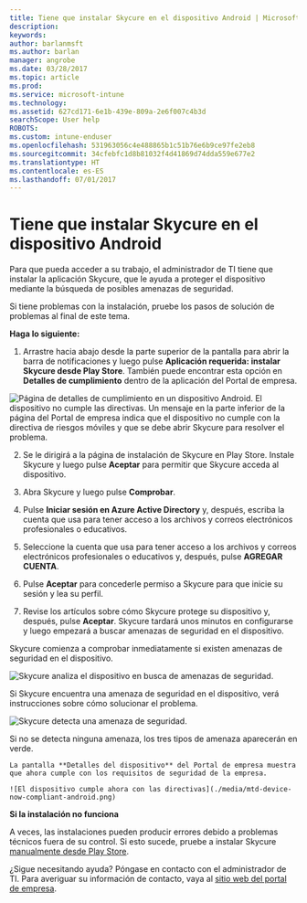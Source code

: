 ```yaml
---
title: Tiene que instalar Skycure en el dispositivo Android | Microsoft Docs
description: 
keywords: 
author: barlanmsft
ms.author: barlan
manager: angrobe
ms.date: 03/28/2017
ms.topic: article
ms.prod: 
ms.service: microsoft-intune
ms.technology: 
ms.assetid: 627cd171-6e1b-439e-809a-2e6f007c4b3d
searchScope: User help
ROBOTS: 
ms.custom: intune-enduser
ms.openlocfilehash: 531963056c4e488865b1c51b76e6b9ce97fe2eb8
ms.sourcegitcommit: 34cfebfc1d8b81032f4d41869d74dda559e677e2
ms.translationtype: HT
ms.contentlocale: es-ES
ms.lasthandoff: 07/01/2017
---
```

# <a name="you-need-to-install-skycure-on-your-android-device"></a>Tiene que instalar Skycure en el dispositivo Android

Para que pueda acceder a su trabajo, el administrador de TI tiene que instalar la aplicación Skycure, que le ayuda a proteger el dispositivo mediante la búsqueda de posibles amenazas de seguridad.

Si tiene problemas con la instalación, pruebe los pasos de solución de problemas al final de este tema.

**Haga lo siguiente:**

1. Arrastre hacia abajo desde la parte superior de la pantalla para abrir la barra de notificaciones y luego pulse **Aplicación requerida: instalar Skycure desde Play Store**. También puede encontrar esta opción en __Detalles de cumplimiento__ dentro de la aplicación del Portal de empresa.

  ![Página de detalles de cumplimiento en un dispositivo Android. El dispositivo no cumple las directivas. Un mensaje en la parte inferior de la página del Portal de empresa indica que el dispositivo no cumple con la directiva de riesgos móviles y que se debe abrir Skycure para resolver el problema.](./media/skycure-resolves-compliance-android.png)

2. Se le dirigirá a la página de instalación de Skycure en Play Store. Instale Skycure y luego pulse **Aceptar** para permitir que Skycure acceda al dispositivo.

3. Abra Skycure y luego pulse **Comprobar**.

4. Pulse **Iniciar sesión en Azure Active Directory** y, después, escriba la cuenta que usa para tener acceso a los archivos y correos electrónicos profesionales o educativos.

5. Seleccione la cuenta que usa para tener acceso a los archivos y correos electrónicos profesionales o educativos y, después, pulse **AGREGAR CUENTA**.

6. Pulse **Aceptar** para concederle permiso a Skycure para que inicie su sesión y lea su perfil.

7. Revise los artículos sobre cómo Skycure protege su dispositivo y, después, pulse **Aceptar**. Skycure tardará unos minutos en configurarse y luego empezará a buscar amenazas de seguridad en el dispositivo.

  Skycure comienza a comprobar inmediatamente si existen amenazas de seguridad en el dispositivo.

  ![Skycure analiza el dispositivo en busca de amenazas de seguridad.](./media/skycure-scan-in-progress-android.png)

  Si Skycure encuentra una amenaza de seguridad en el dispositivo, verá instrucciones sobre cómo solucionar el problema.

  ![Skycure detecta una amenaza de seguridad.](./media/skycure-found-a-threat-android.png)

  Si no se detecta ninguna amenaza, los tres tipos de amenaza aparecerán en verde.

    La pantalla **Detalles del dispositivo** del Portal de empresa muestra que ahora cumple con los requisitos de seguridad de la empresa.

    ![El dispositivo cumple ahora con las directivas](./media/mtd-device-now-compliant-android.png)

**Si la instalación no funciona**

A veces, las instalaciones pueden producir errores debido a problemas técnicos fuera de su control. Si esto sucede, pruebe a instalar Skycure [manualmente desde Play Store](https://play.google.com/store/apps/details?id=com.skycure.skycure).

¿Sigue necesitando ayuda? Póngase en contacto con el administrador de TI. Para averiguar su información de contacto, vaya al [sitio web del portal de empresa](http://portal.manage.microsoft.com).
